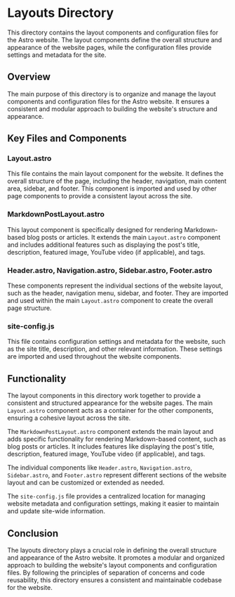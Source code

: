 # Layouts Directory

This directory contains the layout components and configuration files for the
Astro website. The layout components define the overall structure and appearance
of the website pages, while the configuration files provide settings and
metadata for the site.

## Overview

The main purpose of this directory is to organize and manage the layout
components and configuration files for the Astro website. It ensures a
consistent and modular approach to building the website's structure and
appearance.

## Key Files and Components

### Layout.astro

This file contains the main layout component for the website. It defines the
overall structure of the page, including the header, navigation, main content
area, sidebar, and footer. This component is imported and used by other page
components to provide a consistent layout across the site.

### MarkdownPostLayout.astro

This layout component is specifically designed for rendering Markdown-based blog
posts or articles. It extends the main `Layout.astro` component and includes
additional features such as displaying the post's title, description, featured
image, YouTube video (if applicable), and tags.

### Header.astro, Navigation.astro, Sidebar.astro, Footer.astro

These components represent the individual sections of the website layout, such
as the header, navigation menu, sidebar, and footer. They are imported and used
within the main `Layout.astro` component to create the overall page structure.

### site-config.js

This file contains configuration settings and metadata for the website, such as
the site title, description, and other relevant information. These settings are
imported and used throughout the website components.

## Functionality

The layout components in this directory work together to provide a consistent
and structured appearance for the website pages. The main `Layout.astro`
component acts as a container for the other components, ensuring a cohesive
layout across the site.

The `MarkdownPostLayout.astro` component extends the main layout and adds
specific functionality for rendering Markdown-based content, such as blog posts
or articles. It includes features like displaying the post's title, description,
featured image, YouTube video (if applicable), and tags.

The individual components like `Header.astro`, `Navigation.astro`,
`Sidebar.astro`, and `Footer.astro` represent different sections of the website
layout and can be customized or extended as needed.

The `site-config.js` file provides a centralized location for managing website
metadata and configuration settings, making it easier to maintain and update
site-wide information.

## Conclusion

The layouts directory plays a crucial role in defining the overall structure and
appearance of the Astro website. It promotes a modular and organized approach to
building the website's layout components and configuration files. By following
the principles of separation of concerns and code reusability, this directory
ensures a consistent and maintainable codebase for the website.
